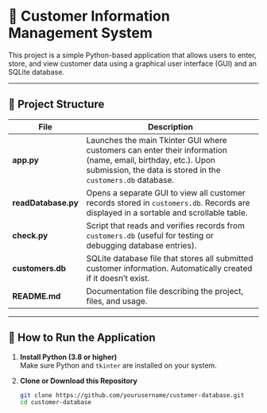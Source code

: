 # 🧾 Customer Information Management System

This project is a simple Python-based application that allows users to enter, store, and view customer data using a graphical user interface (GUI) and an SQLite database.

---

## 📁 Project Structure

| File | Description |
|------|--------------|
| **app.py** | Launches the main Tkinter GUI where customers can enter their information (name, email, birthday, etc.). Upon submission, the data is stored in the `customers.db` database. |
| **readDatabase.py** | Opens a separate GUI to view all customer records stored in `customers.db`. Records are displayed in a sortable and scrollable table. |
| **check.py** | Script that reads and verifies records from `customers.db` (useful for testing or debugging database entries). |
| **customers.db** | SQLite database file that stores all submitted customer information. Automatically created if it doesn’t exist. |
| **README.md** | Documentation file describing the project, files, and usage. |

---

## 🚀 How to Run the Application

1. **Install Python (3.8 or higher)**  
   Make sure Python and `tkinter` are installed on your system.

2. **Clone or Download this Repository**
   ```bash
   git clone https://github.com/yourusername/customer-database.git
   cd customer-database

